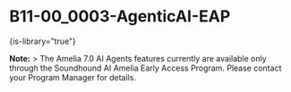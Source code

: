 # B11-00_0003-AgenticAI-EAP

{is-library="true"}

<snippet id="B11-00_0003-AgenticAI-EAP_snippet"> **Note:** > The Amelia 7.0 AI Agents features currently are available only through the Soundhound AI Amelia Early Access Program. Please contact your Program Manager for details.

</snippet>